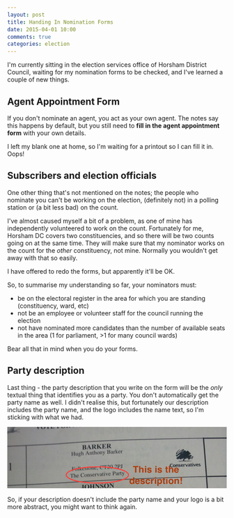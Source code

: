 ```yaml
---
layout: post
title: Handing In Nomination Forms
date: 2015-04-01 10:00
comments: true
categories: election
---
```


I'm currently sitting in the election services office of Horsham District Council, waiting for my nomination forms to be checked, and I've learned a couple of new things.

## Agent Appointment Form

If you don't nominate an agent, you act as your own agent. The notes say this happens by default, but you still need to **fill in the agent appointment form** with your own details.

I left my blank one at home, so I'm waiting for a printout so I can fill it in. Oops!

## Subscribers and election officials

One other thing that's not mentioned on the notes; the people who nominate you can't be working on the election, (definitely not) in a polling station or (a bit less bad) on the count.

I've almost caused myself a bit of a problem, as one of mine has independently volunteered to work on the count. Fortunately for me, Horsham DC covers two constituencies, and so there will be two counts going on at the same time. They will make sure that my nominator works on the count for the *other* constituency, not mine. Normally you wouldn't get away with that so easily.

I have offered to redo the forms, but apparently it'll be OK.

So, to summarise my understanding so far, your nominators must:

* be on the electoral register in the area for which you are standing (constituency, ward, etc)
* not be an employee or volunteer staff for the council running the election
* not have nominated more candidates than the number of available seats in the area (1 for parliament, >1 for many council wards)

Bear all that in mind when you do your forms.

## Party description

Last thing - the party description that you write on the form will be the *only* textual thing that identifies you as a party. You don't automatically get the party name as well. I didn't realise this, but fortunately our description includes the party name, and the logo includes the name text, so I'm sticking with what we had.

![Description](/images/descriptions.png)

So, if your description doesn't include the party name and your logo is a bit more abstract, you might want to think again.